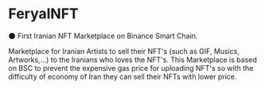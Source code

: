 # FeryalNFT
🌑 First Iranian NFT Marketplace on Binance Smart Chain.

Marketplace for Iranian Artists to sell their NFT's (such as GIF, Musics, Artworks,...) to the Iranians who loves the NFT's.
This Marketplace is based on BSC to prevent the expensive gas price for uploading NFT's so with the difficulty of economy of Iran they can sell their NFTs with lower price.
